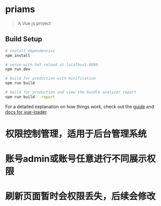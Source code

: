 # priams

> A Vue.js project

## Build Setup

``` bash
# install dependencies
npm install

# serve with hot reload at localhost:8080
npm run dev

# build for production with minification
npm run build

# build for production and view the bundle analyzer report
npm run build --report
```

For a detailed explanation on how things work, check out the [guide](http://vuejs-templates.github.io/webpack/) and [docs for vue-loader](http://vuejs.github.io/vue-loader).
# 权限控制管理，适用于后台管理系统
# 账号admin或账号任意进行不同展示权限
# 刷新页面暂时会权限丢失，后续会修改
